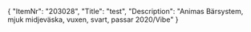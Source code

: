 {
  "ItemNr": "203028",
  "Title": "test",
  "Description": "Animas Bärsystem, mjuk midjeväska, vuxen, svart, passar 2020/Vibe"
}